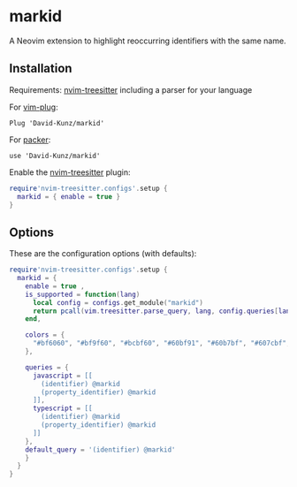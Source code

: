 # markid

A Neovim extension to highlight reoccurring identifiers with the same name.


## Installation

Requirements: [nvim-treesitter](https://github.com/nvim-treesitter/nvim-treesitter) including a parser for your language

For [vim-plug](https://github.com/junegunn/vim-plug):
```
Plug 'David-Kunz/markid'
```
For [packer](https://github.com/wbthomason/packer.nvim):
```
use 'David-Kunz/markid'
```

Enable the [nvim-treesitter](https://github.com/nvim-treesitter/nvim-treesitter) plugin:

```lua
require'nvim-treesitter.configs'.setup {
  markid = { enable = true }
}
```

## Options

These are the configuration options (with defaults):

```lua
require'nvim-treesitter.configs'.setup {
  markid = {
    enable = true ,
    is_supported = function(lang)
      local config = configs.get_module("markid")
      return pcall(vim.treesitter.parse_query, lang, config.queries[lang] or config.default_query)
    end,

    colors = {
      "#bf6060", "#bf9f60", "#bcbf60", "#60bf91", "#60b7bf", "#607cbf", "#7860bf", "#a160bf", "#bf6093"
    },

    queries = {
      javascript = [[
        (identifier) @markid
        (property_identifier) @markid
      ]],
      typescript = [[
        (identifier) @markid
        (property_identifier) @markid
      ]]
    },
    default_query = '(identifier) @markid'
    }
  }
}
```
